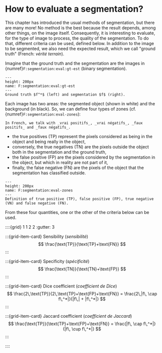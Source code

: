# How to evaluate a segmentation?

This chapter has introduced the usual methods of segmentation, but there are many more!
No method is the best because the result depends, among other things, on the image itself.
Consequently, it is interesting to evaluate, for the type of image to process, the quality of the segmentation.
To do that, different criteria can be used, defined below.
In addition to the image to be segmented, we also need the expected result, which we call "ground truth" (French: _vérité terrain_).

Imagine that the ground truth and the segmentation are the images in {numref}`F:segmentation:eval:gt-est` (binary segmentation).

```{figure} segmentation-eval-gt-est.png
---
height: 200px
name: F:segmentation:eval:gt-est
---
Ground truth $f^*$ (left) and segmentation $f$ (right).
```

Each image has two areas: the segmented object (shown in white) and the background (in black).
So, we can define four types of zones (cf. {numref}`F:segmentation:eval-zones`):

```{margin}
In French, we talk with _vrai positifs_, _vrai négatifs_, _faux positifs_ and _faux négatifs_.
```

- the true positives (TP) represent the pixels considered as being in the object and being really in the object,
- conversely, the true negatives (TN) are the pixels outside the object both in the segmentation and the ground truth,
- the false positive (FP) are the pixels considered by the segmentation in the object, but which in reality are not part of it,
- finally, the false negative (FN) are the pixels of the object that the segmentation has classified outside.

```{figure} eval-zones.png
---
height: 200px
name: F:segmentation:eval-zones
---
Definition of true positive (TP), false positive (FP), true negative (VN) and false negative (FN).
```

From these four quantities, one or the other of the criteria below can be used.

::::{grid} 1 1 2 2
:gutter: 3

:::{grid-item-card} Sensibility (_sensibilité_)
$$
\frac{\text{TP}}{\text{TP}+\text{FN}}
$$
:::

:::{grid-item-card} Specificity (_spécificité_)
$$
\frac{\text{TN}}{\text{TN}+\text{FP}}
$$
:::

:::{grid-item-card} Dice coefficient (_coefficient de Dice_)
$$
\frac{2\,\text{TP}}{2\,\text{TP}+\text{FP}+\text{FN}} = \frac{2\,|f\, \cap f\,^*|}{|f\,| + |f\,^*|}
$$
:::

:::{grid-item-card} Jaccard coefficient (_coefficient de Jaccard_)
$$
\frac{\text{TP}}{\text{TP}+\text{FP}+\text{FN}} = \frac{|f\, \cap f\,^*|}{|f\, \cup f\,^*|}
$$
:::

::::